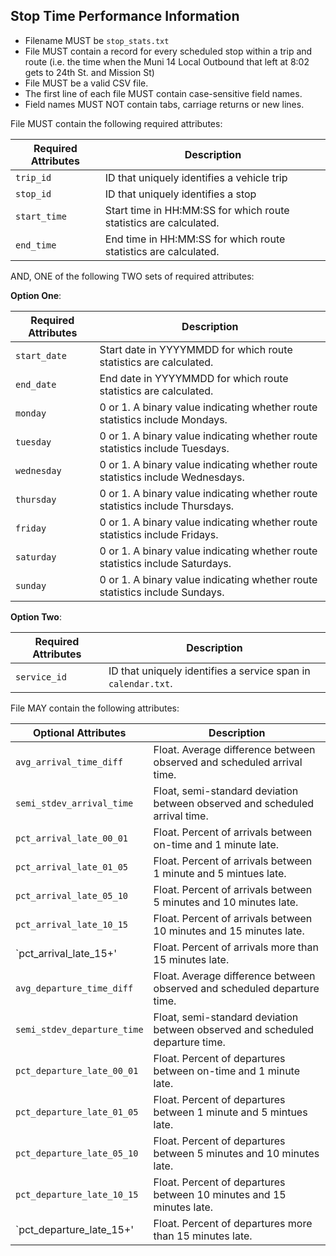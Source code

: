 ## Stop Time Performance Information

 *  Filename MUST be `stop_stats.txt`
 *  File MUST contain a record for every scheduled stop within a trip and route (i.e. the time when the Muni 14 Local Outbound that left at 8:02 gets to 24th St. and Mission St)
 *  File MUST be a valid CSV file.
 *  The first line of each file MUST contain case-sensitive field names.
 *  Field names MUST NOT contain tabs, carriage returns or new lines.
 
File MUST contain the following required attributes:

Required Attributes	| Description										
----------			| -------------		
`trip_id`			| ID that uniquely identifies a vehicle trip
`stop_id`			| ID that uniquely identifies a stop
`start_time`		| Start time in HH:MM:SS for which route statistics are calculated.
`end_time`			| End time in HH:MM:SS for which route statistics are calculated.

AND, ONE of the following TWO sets of required attributes:

**Option One**:

Required Attributes	| Description										
----------			| -------------		
`start_date`		| Start date in YYYYMMDD for which route statistics are calculated.
`end_date`			| End date in YYYYMMDD for which route statistics are calculated.
`monday`			| 0 or 1. A binary value indicating whether route statistics include Mondays.
`tuesday`			| 0 or 1. A binary value indicating whether route statistics include Tuesdays.
`wednesday`			| 0 or 1. A binary value indicating whether route statistics include Wednesdays.
`thursday`			| 0 or 1. A binary value indicating whether route statistics include Thursdays.
`friday`			| 0 or 1. A binary value indicating whether route statistics include Fridays.
`saturday`			| 0 or 1. A binary value indicating whether route statistics include Saturdays.
`sunday`			| 0 or 1. A binary value indicating whether route statistics include Sundays.

**Option Two**:

Required Attributes	| Description										
----------			| -------------		
`service_id`		| ID that uniquely identifies a service span in `calendar.txt`.

File MAY contain the following attributes:

Optional Attributes		| Description										
----------				| -------------		
`avg_arrival_time_diff`	| Float.  Average difference between observed and scheduled arrival time.
`semi_stdev_arrival_time`	| Float, semi-standard deviation between observed and scheduled arrival time.
`pct_arrival_late_00_01` | Float. Percent of arrivals between on-time and 1 minute late.
`pct_arrival_late_01_05` | Float. Percent of arrivals between 1 minute and 5 mintues late.
`pct_arrival_late_05_10` | Float. Percent of arrivals between 5 minutes and 10 minutes late.
`pct_arrival_late_10_15` | Float. Percent of arrivals between 10 minutes and 15 minutes late.
`pct_arrival_late_15+' 	| Float. Percent of arrivals more than 15 minutes late.
`avg_departure_time_diff`	| Float.  Average difference between observed and scheduled departure time.
`semi_stdev_departure_time`	| Float, semi-standard deviation between observed and scheduled departure time.
`pct_departure_late_00_01` | Float. Percent of departures between on-time and 1 minute late.
`pct_departure_late_01_05` | Float. Percent of departures between 1 minute and 5 mintues late.
`pct_departure_late_05_10` | Float. Percent of departures between 5 minutes and 10 minutes late.
`pct_departure_late_10_15` | Float. Percent of departures between 10 minutes and 15 minutes late.
`pct_departure_late_15+' 	| Float. Percent of departures more than 15 minutes late.
